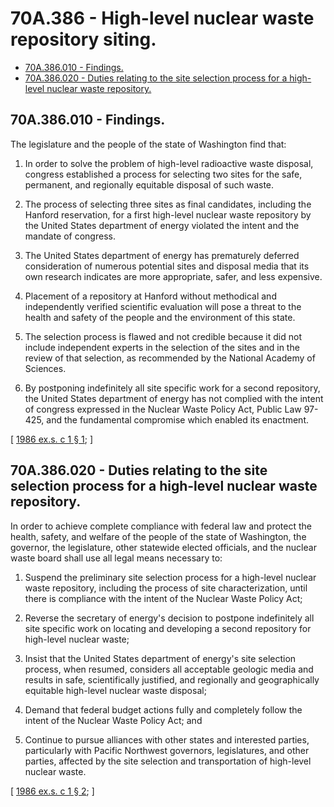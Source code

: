 # 70A.386 - High-level nuclear waste repository siting.
* [70A.386.010 - Findings.](#70a386010---findings)
* [70A.386.020 - Duties relating to the site selection process for a high-level nuclear waste repository.](#70a386020---duties-relating-to-the-site-selection-process-for-a-high-level-nuclear-waste-repository)
## 70A.386.010 - Findings.
The legislature and the people of the state of Washington find that:

1. In order to solve the problem of high-level radioactive waste disposal, congress established a process for selecting two sites for the safe, permanent, and regionally equitable disposal of such waste.

2. The process of selecting three sites as final candidates, including the Hanford reservation, for a first high-level nuclear waste repository by the United States department of energy violated the intent and the mandate of congress.

3. The United States department of energy has prematurely deferred consideration of numerous potential sites and disposal media that its own research indicates are more appropriate, safer, and less expensive.

4. Placement of a repository at Hanford without methodical and independently verified scientific evaluation will pose a threat to the health and safety of the people and the environment of this state.

5. The selection process is flawed and not credible because it did not include independent experts in the selection of the sites and in the review of that selection, as recommended by the National Academy of Sciences.

6. By postponing indefinitely all site specific work for a second repository, the United States department of energy has not complied with the intent of congress expressed in the Nuclear Waste Policy Act, Public Law 97-425, and the fundamental compromise which enabled its enactment.

\[ [1986 ex.s. c 1 § 1](https://leg.wa.gov/CodeReviser/documents/sessionlaw/1986ex1c1.pdf?cite=1986%20ex.s.%20c%201%20§%201); \]

## 70A.386.020 - Duties relating to the site selection process for a high-level nuclear waste repository.
In order to achieve complete compliance with federal law and protect the health, safety, and welfare of the people of the state of Washington, the governor, the legislature, other statewide elected officials, and the nuclear waste board shall use all legal means necessary to:

1. Suspend the preliminary site selection process for a high-level nuclear waste repository, including the process of site characterization, until there is compliance with the intent of the Nuclear Waste Policy Act;

2. Reverse the secretary of energy's decision to postpone indefinitely all site specific work on locating and developing a second repository for high-level nuclear waste;

3. Insist that the United States department of energy's site selection process, when resumed, considers all acceptable geologic media and results in safe, scientifically justified, and regionally and geographically equitable high-level nuclear waste disposal;

4. Demand that federal budget actions fully and completely follow the intent of the Nuclear Waste Policy Act; and

5. Continue to pursue alliances with other states and interested parties, particularly with Pacific Northwest governors, legislatures, and other parties, affected by the site selection and transportation of high-level nuclear waste.

\[ [1986 ex.s. c 1 § 2](https://leg.wa.gov/CodeReviser/documents/sessionlaw/1986ex1c1.pdf?cite=1986%20ex.s.%20c%201%20§%202); \]

